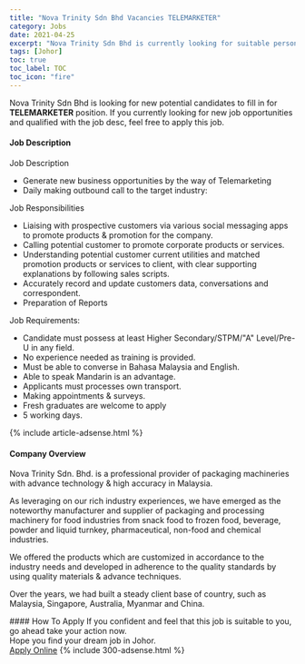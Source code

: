 ```yaml
---
title: "Nova Trinity Sdn Bhd Vacancies TELEMARKETER" 
category: Jobs 
date: 2021-04-25 
excerpt: "Nova Trinity Sdn Bhd is currently looking for suitable person to fill in the TELEMARKETER which based in Johor" 
tags: [Johor] 
toc: true 
toc_label: TOC 
toc_icon: "fire" 
--- 
```


<p>Nova Trinity Sdn Bhd is looking for new potential candidates to fill in for <b>TELEMARKETER</b> position. If you currently looking for new job opportunities and qualified with the job desc, feel free to apply this job.
</p><div><div><h4>Job Description</h4></div><div><div><span><div><p>Job Description</p><ul><li>Generate new business opportunities by the way of Telemarketing</li><li>Daily making outbound call to the target industry:</li></ul><p>Job Responsibilities</p><ul><li>Liaising with prospective customers via various social messaging apps to promote products &amp; promotion for the company.</li><li>Calling potential customer to promote corporate products or services.</li><li>Understanding potential customer current utilities and matched promotion products or services to client, with clear supporting explanations by following sales scripts.</li><li><span>Accurately record and update customers data, conversations and correspondent.</span></li><li>Preparation of Reports</li></ul><p>Job Requirements:</p><ul><li>Candidate must possess at least Higher Secondary/STPM/"A" Level/Pre-U&#160;in any field.</li><li>No experience needed as training is provided.&#160;</li><li>Must be able to converse in Bahasa Malaysia and English.</li><li>Able to speak Mandarin is an advantage.</li><li><span>Applicants must processes own transport.</span></li><li>Making appointments &amp; surveys.</li><li>Fresh graduates are welcome to apply</li><li>5 working days.</li></ul></div></span></div></div></div> 
{% include article-adsense.html %} 
<div><div><h4>Company Overview</h4></div><div><div><span><div><p> Nova Trinity Sdn. Bhd. is a professional provider of packaging machineries with advance technology &amp; high accuracy in Malaysia.</p><p> As leveraging on our rich industry experiences, we have emerged as the noteworthy manufacturer and supplier of packaging and processing machinery for food industries from snack food to frozen food, beverage, powder and liquid turnkey, pharmaceutical, non-food and chemical industries.</p><p> We offered the products which are customized in accordance to the industry needs and developed in adherence to the quality standards by using quality materials &amp; advance techniques.</p><p> Over the years, we had built a steady client base of country, such as Malaysia, Singapore, Australia, Myanmar and China.</p></div></span></div></div></div> 
#### How To Apply 
If you confident and feel that this job is suitable to you, go ahead take your action now. <br/> 
Hope you find your dream job in Johor. <br/> 
<a href="https://www.jobstreet.com.my/en/job/telemarketer-4538372?jobId=jobstreet-my-job-4538372&" class="btn btn--info" target="_blank" rel="nofollow noopenner">Apply Online</a> 
{% include 300-adsense.html %} 